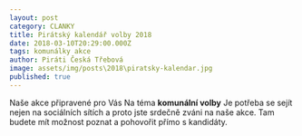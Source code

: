 ```yaml
---
layout: post
category: CLANKY
title: Pirátský kalendář volby 2018
date: 2018-03-10T20:29:00.000Z
tags: komunálky akce
author: Piráti Česká Třebová
image: assets/img/posts\2018\piratsky-kalendar.jpg
published: true
---
```




Naše akce připravené pro Vás Na téma  **komunální volby**  Je potřeba se sejít nejen na sociálních sítích a proto jste srdečně zváni na naše akce. Tam budete mít možnost poznat a pohovořit přímo s kandidáty.
